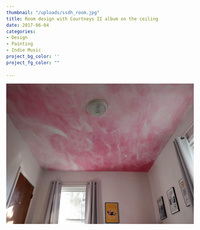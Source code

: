 ```yaml
---
thumbnail: "/uploads/ssdh_room.jpg"
title: Room design with Courtneys II album on the ceiling
date: 2017-06-04
categories:
- Design
- Painting
- Indie Music
project_bg_color: ''
project_fg_color: ""

---
```

![](/uploads/ssdh_room.jpg)
